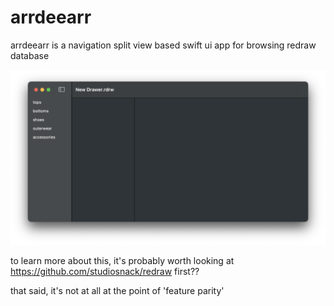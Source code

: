 #  arrdeearr

arrdeearr is a navigation split view based swift ui app for browsing redraw database

![arrdeearr on macos](https://github.com/studiosnack/arrdeearr/blob/main/appscreen.png?raw=true)

to learn more about this, it's probably worth looking at https://github.com/studiosnack/redraw first??

that said, it's not at all at the point of 'feature parity'



